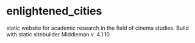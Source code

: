 # enlightened_cities

static website for academic research in the field of cinema studies. Build with
static sitebuilder Middleman v. 4.1.10

